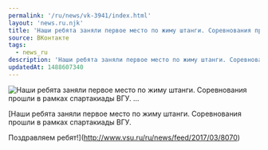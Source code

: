 ```yaml
---
permalink: '/ru/news/vk-3941/index.html'
layout: 'news.ru.njk'
title: 'Наши ребята заняли первое место по жиму штанги. Соревнования прошли в рамках спартакиады ВГУ. '
source: ВКонтакте
tags:
  - news_ru
description: 'Наши ребята заняли первое место по жиму штанги. Соревнования прошли в рамках спартакиады ВГУ. …'
updatedAt: 1488607340
---
```

![Наши ребята заняли первое место по жиму штанги. Соревнования прошли в рамках спартакиады ВГУ. …](https://sun9-64.userapi.com/c639123/v639123484/d4df/G0YKUVXn7UU.jpg)

[Наши ребята заняли первое место по жиму штанги. Соревнования прошли в рамках спартакиады ВГУ.

Поздравляем ребят!](http://www.vsu.ru/ru/news/feed/2017/03/8070)

